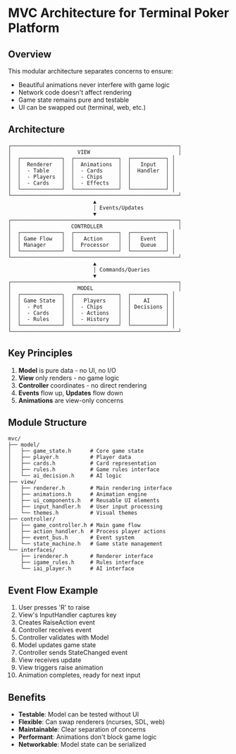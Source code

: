 # MVC Architecture for Terminal Poker Platform

## Overview

This modular architecture separates concerns to ensure:
- Beautiful animations never interfere with game logic
- Network code doesn't affect rendering
- Game state remains pure and testable
- UI can be swapped out (terminal, web, etc.)

## Architecture

```
┌─────────────────────────────────────────────────────┐
│                     VIEW                            │
│  ┌─────────────┐  ┌──────────────┐  ┌───────────┐ │
│  │  Renderer   │  │  Animations  │  │   Input   │ │
│  │  - Table    │  │  - Cards     │  │  Handler  │ │
│  │  - Players  │  │  - Chips     │  │           │ │
│  │  - Cards    │  │  - Effects   │  │           │ │
│  └─────────────┘  └──────────────┘  └───────────┘ │
└─────────────────────────────────────────────────────┘
                           ▲
                           │ Events/Updates
                           ▼
┌─────────────────────────────────────────────────────┐
│                   CONTROLLER                        │
│  ┌─────────────┐  ┌──────────────┐  ┌───────────┐ │
│  │ Game Flow   │  │   Action     │  │   Event   │ │
│  │ Manager     │  │  Processor   │  │   Queue   │ │
│  └─────────────┘  └──────────────┘  └───────────┘ │
└─────────────────────────────────────────────────────┘
                           ▲
                           │ Commands/Queries
                           ▼
┌─────────────────────────────────────────────────────┐
│                     MODEL                           │
│  ┌─────────────┐  ┌──────────────┐  ┌───────────┐ │
│  │ Game State  │  │   Players    │  │    AI     │ │
│  │  - Pot      │  │  - Chips     │  │ Decisions │ │
│  │  - Cards    │  │  - Actions   │  │           │ │
│  │  - Rules    │  │  - History   │  │           │ │
│  └─────────────┘  └──────────────┘  └───────────┘ │
└─────────────────────────────────────────────────────┘
```

## Key Principles

1. **Model** is pure data - no UI, no I/O
2. **View** only renders - no game logic
3. **Controller** coordinates - no direct rendering
4. **Events** flow up, **Updates** flow down
5. **Animations** are view-only concerns

## Module Structure

```
mvc/
├── model/
│   ├── game_state.h      # Core game state
│   ├── player.h          # Player data
│   ├── cards.h           # Card representation
│   ├── rules.h           # Game rules interface
│   └── ai_decision.h     # AI logic
├── view/
│   ├── renderer.h        # Main rendering interface
│   ├── animations.h      # Animation engine
│   ├── ui_components.h   # Reusable UI elements
│   ├── input_handler.h   # User input processing
│   └── themes.h          # Visual themes
├── controller/
│   ├── game_controller.h # Main game flow
│   ├── action_handler.h  # Process player actions
│   ├── event_bus.h       # Event system
│   └── state_machine.h   # Game state management
└── interfaces/
    ├── irenderer.h       # Renderer interface
    ├── igame_rules.h     # Rules interface
    └── iai_player.h      # AI interface
```

## Event Flow Example

1. User presses 'R' to raise
2. View's InputHandler captures key
3. Creates RaiseAction event
4. Controller receives event
5. Controller validates with Model
6. Model updates game state
7. Controller sends StateChanged event
8. View receives update
9. View triggers raise animation
10. Animation completes, ready for next input

## Benefits

- **Testable**: Model can be tested without UI
- **Flexible**: Can swap renderers (ncurses, SDL, web)
- **Maintainable**: Clear separation of concerns
- **Performant**: Animations don't block game logic
- **Networkable**: Model state can be serialized